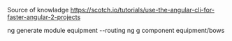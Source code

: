 Source of knowladge
https://scotch.io/tutorials/use-the-angular-cli-for-faster-angular-2-projects


ng generate module equipment --routing
ng g component equipment/bows